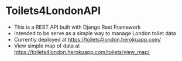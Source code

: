 # Toilets4LondonAPI

- This is a REST API built with Django Rest Framework
- Intended to be serve as a simple way to manage London toilet data
- Currently deployed at https://toilets4london.herokuapp.com/
- View simple map of data at https://toilets4london.herokuapp.com/toilets/view_map/
